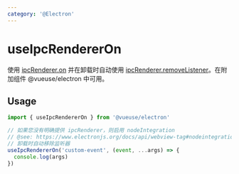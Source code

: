 ```yaml
---
category: '@Electron'
---
```


# useIpcRendererOn

使用 [ipcRenderer.on](https://www.electronjs.org/docs/api/ipc-renderer#ipcrendereronchannel-listener) 并在卸载时自动使用 [ipcRenderer.removeListener](https://www.electronjs.org/docs/api/ipc-renderer#ipcrendererremovelistenerchannel-listener)。在附加组件 @vueuse/electron 中可用。

## Usage

```ts
import { useIpcRendererOn } from '@vueuse/electron'

// 如果您没有明确提供 ipcRenderer，则启用 nodeIntegration
// @see: https://www.electronjs.org/docs/api/webview-tag#nodeintegration
// 卸载时自动移除监听器
useIpcRendererOn('custom-event', (event, ...args) => {
  console.log(args)
})
```
